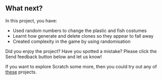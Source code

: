 ## What next?

In this project, you have:
+ Used random numbers to change the plastic and fish costumes
+ Learnt how generate and delete clones so they appear to fall away
+ Created complexity in the game by using randomisation

Did you enjoy the project? Have you spotted a mistake? Please click the Send feedback button below and let us know!

If you want to explore Scratch some more, then you could try out any of [these](https://projects.raspberrypi.org/en/projects?software%5B%5D=scratch) projects.
